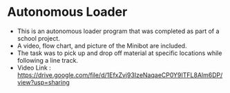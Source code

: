 # Autonomous Loader

* This is an autonomous loader program that was completed as part of a school project.
* A video, flow chart, and picture of the Minibot are included.
* The task was to pick up and drop off material at specific locations while following a line track.
* Video Link : https://drive.google.com/file/d/1EfxZvj93IzeNaqaeCP0Y9ITFL8Alm6DP/view?usp=sharing
